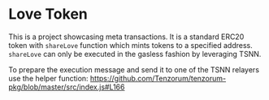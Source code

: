 # Love Token

This is a project showcasing meta transactions. It is a standard ERC20 token 
with `shareLove` function which mints tokens to a specified address. `shareLove` can 
only be executed in the gasless fashion by leveraging TSNN.

To prepare the execution message and send it to one of the TSNN relayers use the helper function:
https://github.com/Tenzorum/tenzorum-pkg/blob/master/src/index.js#L166


